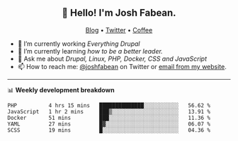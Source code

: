 <h2 align="center">👋 Hello! I'm Josh Fabean.</h2>
<p align="center">
  <a href="https://joshfabean.com">Blog</a> •
  <a href="https://twitter.com/fabean">Twitter</a> •
  <a href="https://www.buymeacoffee.com/LSxne6Yr4">Coffee</a>
</p>

- 🔭 I’m currently working *Everything Drupal*
- 🌱 I’m currently learning *how to be a better leader.*
- 💬 Ask me about *Drupal, Linux, PHP, Docker, CSS and JavaScript*
- 📫 How to reach me: [@joshfabean](https://twitter.com/joshfabean) on Twitter or [email from my website](https://joshfabean.com).

-------

📊 **Weekly development breakdown**
<!--START_SECTION:waka-->
```text
PHP          4 hrs 15 mins   ██████████████░░░░░░░░░░░   56.62 % 
JavaScript   1 hr 2 mins     ███▒░░░░░░░░░░░░░░░░░░░░░   13.91 % 
Docker       51 mins         ███░░░░░░░░░░░░░░░░░░░░░░   11.36 % 
YAML         27 mins         █▓░░░░░░░░░░░░░░░░░░░░░░░   06.07 % 
SCSS         19 mins         █░░░░░░░░░░░░░░░░░░░░░░░░   04.36 % 
```
<!--END_SECTION:waka-->

<!--
**fabean/fabean** is a ✨ _special_ ✨ repository because its `README.md` (this file) appears on your GitHub profile.

Here are some ideas to get you started:

- 🔭 I’m currently working on ...
- 🌱 I’m currently learning ...
- 👯 I’m looking to collaborate on ...
- 🤔 I’m looking for help with ...
- 💬 Ask me about ...
- 📫 How to reach me: ...
- 😄 Pronouns: ...
- ⚡ Fun fact: ...
-->
